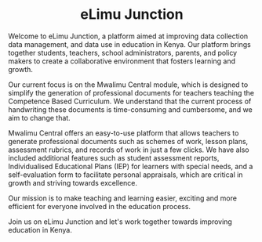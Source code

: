 <div align="center">
    <h1>eLimu Junction</h1>
</div>

Welcome to eLimu Junction, a platform aimed at improving data collection data management, and data use in education in Kenya. Our platform brings together students, teachers, school administrators, parents, and policy makers to create a collaborative environment that fosters learning and growth.

Our current focus is on the Mwalimu Central module, which is designed to simplify the generation of professional documents for teachers teaching the Competence Based Curriculum. We understand that the current process of handwriting these documents is time-consuming and cumbersome, and we aim to change that.

Mwalimu Central offers an easy-to-use platform that allows teachers to generate professional documents such as schemes of work, lesson plans, assessment rubrics, and records of work in just a few clicks. We have also included additional features such as student assessment reports, Individualised Educational Plans (IEP) for learners with special needs, and a self-evaluation form to facilitate personal appraisals, which are critical in growth and striving towards excellence.

Our mission is to make teaching and learning easier, exciting and more efficient for everyone involved in the education process. 

Join us on eLimu Junction and let's work together towards improving education in Kenya.
